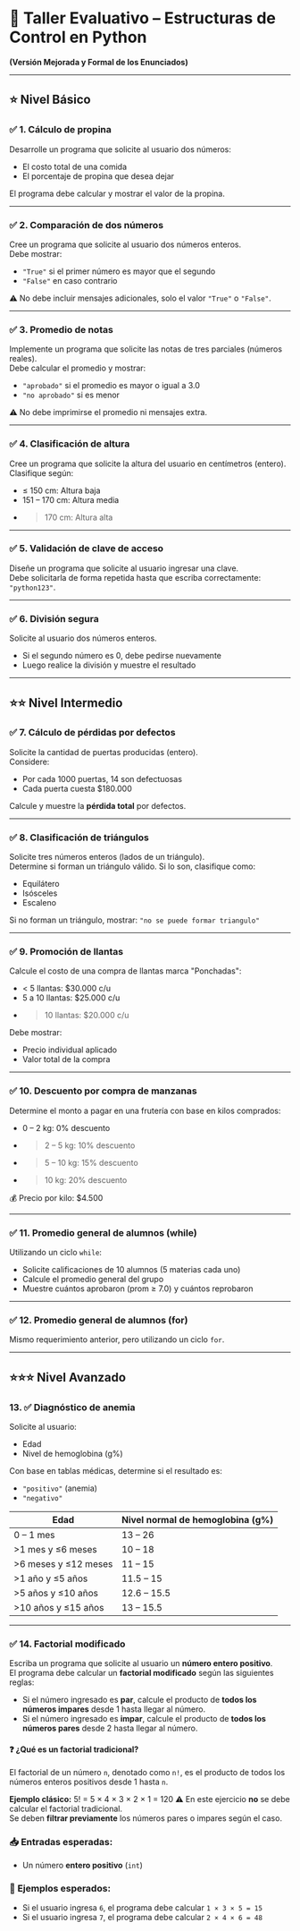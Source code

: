 # 📘 Taller Evaluativo – Estructuras de Control en Python  
**(Versión Mejorada y Formal de los Enunciados)**

---

## ⭐ Nivel Básico

### ✅ 1. Cálculo de propina  
Desarrolle un programa que solicite al usuario dos números:  
- El costo total de una comida  
- El porcentaje de propina que desea dejar  

El programa debe calcular y mostrar el valor de la propina.

---

### ✅ 2. Comparación de dos números  
Cree un programa que solicite al usuario dos números enteros.  
Debe mostrar:  
- `"True"` si el primer número es mayor que el segundo  
- `"False"` en caso contrario  

⚠️ No debe incluir mensajes adicionales, solo el valor `"True"` o `"False"`.

---

### ✅ 3. Promedio de notas  
Implemente un programa que solicite las notas de tres parciales (números reales).  
Debe calcular el promedio y mostrar:  
- `"aprobado"` si el promedio es mayor o igual a 3.0  
- `"no aprobado"` si es menor  

⚠️ No debe imprimirse el promedio ni mensajes extra.

---

### ✅ 4. Clasificación de altura  
Cree un programa que solicite la altura del usuario en centímetros (entero).  
Clasifique según:  
- ≤ 150 cm: Altura baja  
- 151 – 170 cm: Altura media  
- > 170 cm: Altura alta  

---

### ✅ 5. Validación de clave de acceso  
Diseñe un programa que solicite al usuario ingresar una clave.  
Debe solicitarla de forma repetida hasta que escriba correctamente: `"python123"`.

---

### ✅ 6. División segura  
Solicite al usuario dos números enteros.  
- Si el segundo número es 0, debe pedirse nuevamente  
- Luego realice la división y muestre el resultado

---

## ⭐⭐ Nivel Intermedio

### ✅ 7. Cálculo de pérdidas por defectos  
Solicite la cantidad de puertas producidas (entero).  
Considere:  
- Por cada 1000 puertas, 14 son defectuosas  
- Cada puerta cuesta $180.000  

Calcule y muestre la **pérdida total** por defectos.

---

### ✅ 8. Clasificación de triángulos  
Solicite tres números enteros (lados de un triángulo).  
Determine si forman un triángulo válido. Si lo son, clasifique como:  
- Equilátero  
- Isósceles  
- Escaleno  

Si no forman un triángulo, mostrar: `"no se puede formar triangulo"`

---

### ✅ 9. Promoción de llantas  
Calcule el costo de una compra de llantas marca "Ponchadas":  
- < 5 llantas: $30.000 c/u  
- 5 a 10 llantas: $25.000 c/u  
- > 10 llantas: $20.000 c/u  

Debe mostrar:  
- Precio individual aplicado  
- Valor total de la compra

---

### ✅ 10. Descuento por compra de manzanas  
Determine el monto a pagar en una frutería con base en kilos comprados:  
- 0 – 2 kg: 0% descuento  
- > 2 – 5 kg: 10% descuento  
- > 5 – 10 kg: 15% descuento  
- > 10 kg: 20% descuento  

💰 Precio por kilo: $4.500

---

### ✅ 11. Promedio general de alumnos (while)  
Utilizando un ciclo `while`:  
- Solicite calificaciones de 10 alumnos (5 materias cada uno)  
- Calcule el promedio general del grupo  
- Muestre cuántos aprobaron (prom ≥ 7.0) y cuántos reprobaron

---

### ✅ 12. Promedio general de alumnos (for)  
Mismo requerimiento anterior, pero utilizando un ciclo `for`.

---

## ⭐⭐⭐ Nivel Avanzado

### 13. ✅ Diagnóstico de anemia  
Solicite al usuario:  
- Edad  
- Nivel de hemoglobina (g%)  

Con base en tablas médicas, determine si el resultado es:  
- `"positivo"` (anemia)  
- `"negativo"`

|         Edad         | Nivel normal de hemoglobina (g%) |
| ------------------ | ---- |
|       0 – 1 mes      |              13 – 26             |
|   >1 mes y ≤6 meses  |              10 – 18             |
| >6 meses y ≤12 meses |              11 – 15             |
|   >1 año y ≤5 años   |             11.5 – 15            |
|  >5 años y ≤10 años  |            12.6 – 15.5           |
|  >10 años y ≤15 años |             13 – 15.5            |

---

### ✅ 14. Factorial modificado  
Escriba un programa que solicite al usuario un **número entero positivo**.  
El programa debe calcular un **factorial modificado** según las siguientes reglas:

- Si el número ingresado es **par**, calcule el producto de **todos los números impares** desde 1 hasta llegar al número.
- Si el número ingresado es **impar**, calcule el producto de **todos los números pares** desde 2 hasta llegar al número.


#### ❓ ¿Qué es un factorial tradicional?
El factorial de un número `n`, denotado como `n!`, es el producto de todos los números enteros positivos desde 1 hasta `n`.

**Ejemplo clásico:** 5! = 5 × 4 × 3 × 2 × 1 = 120
⚠️ En este ejercicio **no** se debe calcular el factorial tradicional.  
Se deben **filtrar previamente** los números pares o impares según el caso.


### 📥 Entradas esperadas:
- Un número **entero positivo** (`int`)


### 🧪 Ejemplos esperados:

- Si el usuario ingresa `6`, el programa debe calcular `1 × 3 × 5 = 15`  
- Si el usuario ingresa `7`, el programa debe calcular `2 × 4 × 6 = 48`
